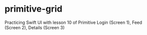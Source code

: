 # primitive-grid
Practicing Swift UI with lesson 10 of Primitive
Login (Screen 1), Feed (Screen 2), Details (Screen 3)
